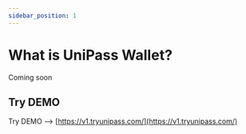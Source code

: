 ```yaml
---
sidebar_position: 1
---
```


# What is UniPass Wallet?

Coming soon

## Try DEMO

Try DEMO —> [https://v1.tryunipass.com/](https://v1.tryunipass.com/)
